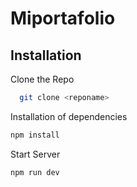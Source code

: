 # Miportafolio


## Installation

Clone the Repo

```bash
  git clone <reponame>
```

Installation of dependencies

```bash
npm install
```

Start Server

```bash
npm run dev
```


